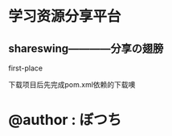 # 学习资源分享平台
## shareswing————分享の翅膀
<div>
  <span>first-place</span>
  <p>下载项目后先完成pom.xml依赖的下载噢</p>
</div>

<h1>@author : ぼつち</h1>

